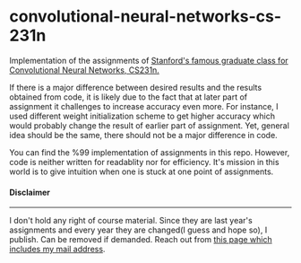 # convolutional-neural-networks-cs-231n
Implementation of the assignments of [Stanford's famous graduate class for Convolutional Neural Networks, CS231n.](https://cs231n.github.io)

If there is a major difference between desired results and the results obtained from code, it is likely due to the fact that at later part of assignment it challenges to increase accuracy even more. For instance, I used different weight initialization scheme to get higher accuracy which would probably change the result of earlier part of assignment. Yet, general idea should be the same, there should not be a major difference in code.

You can find the %99 implementation of assignments in this repo. However, code is neither written for readablity nor for efficiency. It's mission in this world is to give intuition when one is stuck at one point of assignments.

#### Disclaimer
---
I don't hold any right of course material. Since they are last year's assignments and every year they are changed(I guess and hope so), I publish. Can be removed if demanded. Reach out from [this page which includes my mail address](https://kirbiyik.github.io/about).
